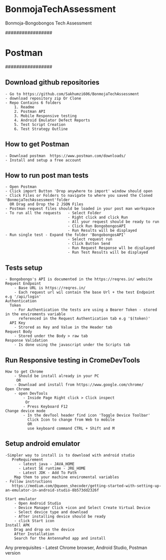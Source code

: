 # BonmojaTechAssessment
Bonmoja-Bongobongos Tech Assessment

#################
#     Postman   #
#################


Download github repositories
------------------------------------------------------------
    - Go to https://github.com/Sakhumzi606/BonmojaTechAssessment
    - download repository zip Or Clone
    - Repo Contains 6 folders
        1. Readme 
        2. Postman API
        3. Mobile Responsive testing
        4. Android Emulator Defect Reports
        5. Test Script Creation
        6. Test Strategy Outline
How to get Postman
------------------------------------------------------------
    - Download postman  https://www.postman.com/downloads/
    - Install and setup a free account

How to run post man tests
------------------------------------------------------------
    - Open Postman
    - Click import Button 'Drop anywhere to import' window should open
    - Click Files or Folders to navigate to where you saved the Cloned 'BonmojaTechAssessment'folder
      OR Drag and Drop the 2 JSON Files
    - Postman request files should be loaded in your post man workspace
    - To run all the requests   - Select Folder
                                - Right click and click Run
                                - All your request should be ready to run
                                - Click Run BongobongosAPI
                                - Run Results will be displayed
    - Run single test - Expand the folder 'BongobongosAPI'
                                - Select request run
                                - Click Button Send
                                - Run Request Response wll be displayed
                                - Run Test Results will be displayed
Tests setup
-------------------------------------------------------------
    - Bongobongo's API is documented in the https://reqres.in/ website
    Request Endpoint
        - Base URL is https://reqres.in/
        - Each request url wil contain the base Url + the test Endpoint e.g '/api/login' 
    Authentication
      Token
        - For Authentication the tests are using a Bearer Token - stored in the enviroments variable
          referenced in the Request Authentication tab e.g '$(token)'
      API Key
        - Strored as Key and Value in the Header tab
    Request Body
        - Stored under the Body > raw tab 
    Response Validation 
        - Is done using the javascript under the Scripts tab

Run Responsive testing in CromeDevTools
---------------------------------------------------------------
    How to get Chrome
        - Should be install already in your PC
         OR
        - Download and install from https://www.google.com/chrome/
    Open Chrome
        - open DevTools 
            - Inside Page Right click > Click inspect
             Or
            - Press Keyboard F12 
    Change device mode
            - In the devTool header find icon 'Toggle Device Toolbar' 
              Click Icon to change from Web to mobile 
              OR 
              use keyboard command CTRL + Shift and M

Setup android emulator
-----------------------------------------------------------------
    -Simpler way to install is to download with android studio 
       PreRequirement
          - latest java - JAVA_HOME
          - Latest SE runtime - JRE_HOME
          - Latest JDK - Add To Path
        Map them to your machine enviromental variables  
    - Follow instructions
       https://medium.com/@queen_shecoder/getting-started-with-setting-up-an-emulator-in-android-studio-8b573dd2326f

    Start emulator
        - Open Android Studio
        - Device Manager Click +icon and Select Create Virtual Device
        - Select device type and download
        - After installing device should be ready
        - click Start icon 
    Install APK
        Drag and drop on the device
        After Installation
        Search for the AntennaPod app and install


Any prerequisites
    - Latest
        Chrome browser, 
        Android Studio,
        Postman version
